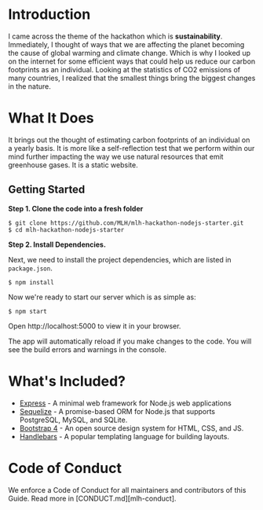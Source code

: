 # Introduction

I came across the theme of the hackathon which is **sustainability**. Immediately, I thought of ways that we are affecting the planet becoming the cause of global warming and climate change. Which is why I looked up on the internet for some efficient ways that could help us reduce our carbon footprints as an individual. Looking at the statistics of CO2 emissions of many countries, I realized that the smallest things bring the biggest changes in the nature.

# What It Does

It brings out the thought of estimating carbon footprints of an individual on a yearly basis. It is more like a self-reflection test that we perform within our mind further impacting the way we use natural resources that emit greenhouse gases. 
It is a static website.


## Getting Started

**Step 1. Clone the code into a fresh folder**

```
$ git clone https://github.com/MLH/mlh-hackathon-nodejs-starter.git
$ cd mlh-hackathon-nodejs-starter
```

**Step 2. Install Dependencies.**

Next, we need to install the project dependencies, which are listed in `package.json`.

```
$ npm install
```

Now we're ready to start our server which is as simple as:

```
$ npm start
```

Open http://localhost:5000 to view it in your browser.

The app will automatically reload if you make changes to the code.
You will see the build errors and warnings in the console.

# What's Included?

- [Express](https://expressjs.com/) - A minimal web framework for Node.js web applications
- [Sequelize](http://docs.sequelizejs.com/) - A promise-based ORM for Node.js that supports PostgreSQL, MySQL, and SQLite.
- [Bootstrap 4](https://getbootstrap.com/) - An open source design system for HTML, CSS, and JS.
- [Handlebars](https://handlebarsjs.com/) - A popular templating language for building layouts.

# Code of Conduct

We enforce a Code of Conduct for all maintainers and contributors of this Guide. Read more in [CONDUCT.md][mlh-conduct].
